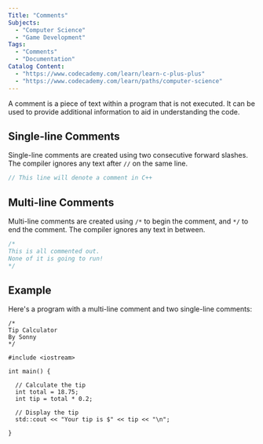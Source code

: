 ```yaml
---
Title: "Comments"
Subjects:
  - "Computer Science"
  - "Game Development"
Tags: 
  - "Comments"
  - "Documentation"
Catalog Content:
  - "https://www.codecademy.com/learn/learn-c-plus-plus"
  - "https://www.codecademy.com/learn/paths/computer-science"
---
```


A comment is a piece of text within a program that is not executed. It can be used to provide additional information to aid in understanding the code.

## Single-line Comments

Single-line comments are created using two consecutive forward slashes. The compiler ignores any text after `//` on the same line.

```cpp
// This line will denote a comment in C++
```

## Multi-line Comments

Multi-line comments are created using `/*` to begin the comment, and `*/` to end the comment. The compiler ignores any text in between.

```cpp
/* 
This is all commented out.
None of it is going to run!
*/
```

## Example

Here's a program with a multi-line comment and two single-line comments:

```codebyte/cpp
/* 
Tip Calculator 
By Sonny
*/

#include <iostream>

int main() {

  // Calculate the tip
  int total = 18.75;
  int tip = total * 0.2;
  
  // Display the tip
  std::cout << "Your tip is $" << tip << "\n";

}
